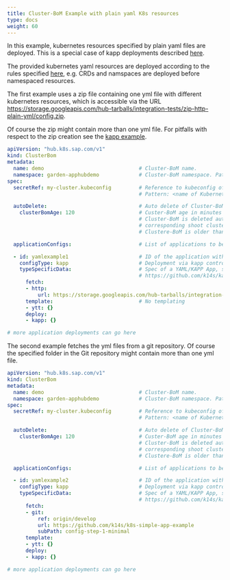 ```yaml
---
title: Cluster-BoM Example with plain yaml K8s resources
type: docs
weight: 60
---
```


In this example, kubernetes resources specified by plain yaml files are deployed. This is a special case of kapp deployments described [here](../kapp-example/).

The provided kubernetes yaml resources are deployed according to the rules specified [here](https://carvel.dev/kapp/docs/latest/apply-ordering/), e.g. CRDs and namspaces are deployed before namespaced resources.

The first example uses a zip file containing one yml file with different kubernetes resources, which is accessible via the URL https://storage.googleapis.com/hub-tarballs/integration-tests/zip-http-plain-yml/config.zip. 

Of course the zip might contain more than one yml file. For pitfalls with respect to the zip creation see the [kapp example](../kapp-example/).

```yaml
apiVersion: "hub.k8s.sap.com/v1"
kind: ClusterBom
metadata:
  name: demo                               # Cluster-BoM name.
  namespace: garden-apphubdemo             # Cluster-BoM namespace. Pattern: garden-<projectname in Gardener>
spec:
  secretRef: my-cluster.kubeconfig         # Reference to kubeconfig of target cluster 
                                           # Pattern: <name of Kubernetes cluster in gardener>.kubeconfig

  autoDelete:                              # Auto delete of Cluster-BoM (optional)
    clusterBomAge: 120                     # Custer-BoM age in minutes
                                           # Cluster-BoM is deleted automatically if the
                                           # corresponding shoot cluster is removed and the 
                                           # Clustere-BoM is older than the specified clusterBomAge. 

  applicationConfigs:                      # List of applications to be deployed in target cluster

  - id: yamlexample1                       # ID of the application within this Cluster-BoM
    configType: kapp                       # Deployment via kapp controller           
    typeSpecificData:                      # Spec of a YAML/KAPP App, see
                                           # https://github.com/k14s/kapp-controller/blob/develop/docs/app-spec.md
      fetch:
      - http:
          url: https://storage.googleapis.com/hub-tarballs/integration-tests/zip-http-plain-yml/config.zip
      template:                            # No templating
      - ytt: {}
      deploy:
      - kapp: {}

# more application deployments can go here
```

The second example fetches the yml files from a git repository. Of course the specified folder in the Git repository might contain more than one yml file.

```yaml
apiVersion: "hub.k8s.sap.com/v1"
kind: ClusterBom
metadata:
  name: demo                               # Cluster-BoM name.
  namespace: garden-apphubdemo             # Cluster-BoM namespace. Pattern: garden-<projectname in Gardener>
spec:
  secretRef: my-cluster.kubeconfig         # Reference to kubeconfig of target cluster 
                                           # Pattern: <name of Kubernetes cluster in gardener>.kubeconfig

  autoDelete:                              # Auto delete of Cluster-BoM (optional)
    clusterBomAge: 120                     # Custer-BoM age in minutes
                                           # Cluster-BoM is deleted automatically if the
                                           # corresponding shoot cluster is removed and the 
                                           # Clustere-BoM is older than the specified clusterBomAge. 

  applicationConfigs:                      # List of applications to be deployed in target cluster

  - id: yamlexample2                       # ID of the application within this Cluster-BoM
    configType: kapp                       # Deployment via kapp controller           
    typeSpecificData:                      # Spec of a YAML/KAPP App, see
                                           # https://github.com/k14s/kapp-controller/blob/develop/docs/app-spec.md
      fetch:
      - git:
          ref: origin/develop
          url: https://github.com/k14s/k8s-simple-app-example
          subPath: config-step-1-minimal
      template:
      - ytt: {}          
      deploy:
      - kapp: {}

# more application deployments can go here
```